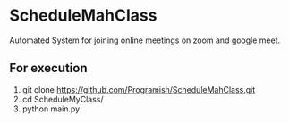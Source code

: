 # ScheduleMahClass
Automated System for joining online meetings on zoom and google meet.

## For execution
1. git clone https://github.com/Programish/ScheduleMahClass.git
2. cd ScheduleMyClass/
3. python main.py
